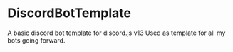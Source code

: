 # DiscordBotTemplate
A basic discord bot template for discord.js v13
Used as template for all my bots going forward.
